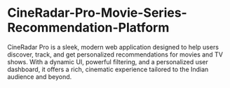 # CineRadar-Pro-Movie-Series-Recommendation-Platform
CineRadar Pro is a sleek, modern web application designed to help users discover, track, and get personalized recommendations for movies and TV shows. With a dynamic UI, powerful filtering, and a personalized user dashboard, it offers a rich, cinematic experience tailored to the Indian audience and beyond.
